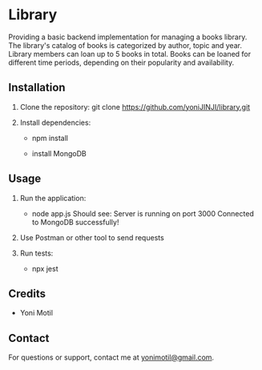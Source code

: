 # Library

Providing a basic backend implementation for managing a books library.
The library's catalog of books is categorized by author, topic and year. 
Library members can loan up to 5 books in total. 
Books can be loaned for different time periods, depending on their popularity and availability.

## Installation

1. Clone the repository:
    git clone https://github.com/yoniJINJI/library.git


2. Install dependencies:
    - npm install

    - install MongoDB


## Usage

1. Run the application:

    - node app.js
        Should see:
        Server is running on port 3000
        Connected to MongoDB successfully!

2. Use Postman or other tool to send requests

3. Run tests:

    -  npx jest 

## Credits

- Yoni Motil

## Contact

For questions or support, contact me at yonimotil@gmail.com.

